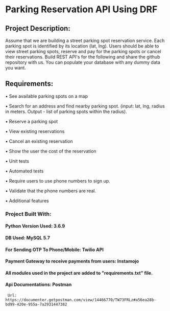 # Parking Reservation API Using DRF

## Project Description:

Assume that we are building a street parking spot reservation service. Each parking spot is identified by its location (lat, lng). Users should be able to view street parking spots, reserve and pay for the parking spots or cancel their reservations. Build REST API's for the following and share the github repository with us. You can populate your database with any dummy data you want.

 

## Requirements:

• See available parking spots on a map

• Search for an address and find nearby parking spot. (input: lat, lng, radius in meters. Output - list of parking spots within the radius).

• Reserve a parking spot

• View existing reservations

• Cancel an existing reservation

• Show the user the cost of the reservation

• Unit tests

• Automated tests

• Require users to use phone numbers to sign up.

• Validate that the phone numbers are real.

• Additional features



### Project Built With:


#### Python Version Used: 3.6.9

#### DB Used: MySQL 5.7

#### For Sending OTP To Phone/Mobile: Twilio API

#### Payment Gateway to receive payments from users: Instamojo

#### All modules used in the project are added to "requirements.txt" file.

#### Api Documentations: Postman
     Url: https://documenter.getpostman.com/view/14466770/TW73FRLz#a56ea28b-bd99-420e-955a-7a2931447382





